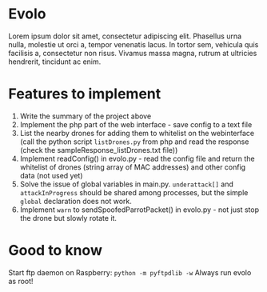 # Evolo

Lorem ipsum dolor sit amet, consectetur adipiscing elit. Phasellus urna nulla, molestie ut orci a, tempor venenatis lacus. In tortor sem, vehicula quis facilisis a, consectetur non risus. Vivamus massa magna, rutrum at ultricies hendrerit, tincidunt ac enim.

# Features to implement
1. Write the summary of the project above
2. Implement the php part of the web interface - save config to a text file
3. List the nearby drones for adding them to whitelist on the webinterface (call the python script `listDrones.py` from php and read the response (check the sampleResponse_listDrones.txt file))
4. Implement readConfig() in evolo.py - read the config file and return the whitelist of drones (string array of MAC addresses) and other config data (not used yet)
5. Solve the issue of global variables in main.py. `underattack[]` and `attackInProgress` should be shared among processes, but the simple `global` declaration does not work.
6. Implement `warn` to sendSpoofedParrotPacket() in evolo.py - not just stop the drone but slowly rotate it.

# Good to know
Start ftp daemon on Raspberry: `python -m pyftpdlib -w`
Always run evolo as root!
